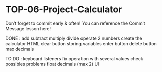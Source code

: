 # TOP-06-Project-Calculator
Don’t forget to commit early & often! You can reference the Commit Message lesson here!


DONE : 
add
subtract
multiply
divide
operate 2 numbers
create the calculator HTML
clear button
storing variables
enter button
delete button
max decimals

TO DO :
keyboard listeners
fix operation with several values
check possibles problems
float decimals (max 2)
UI